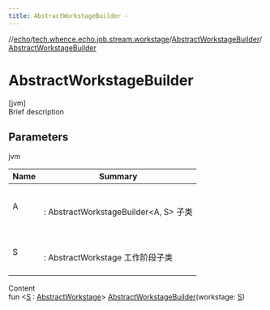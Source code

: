 ```yaml
---
title: AbstractWorkstageBuilder -
---
```

//[echo](../../index.md)/[tech.whence.echo.job.stream.workstage](../index.md)/[AbstractWorkstageBuilder](index.md)/[AbstractWorkstageBuilder](-abstract-workstage-builder.md)



# AbstractWorkstageBuilder  
[jvm]  
Brief description  


## Parameters  
  
jvm  
  
|  Name|  Summary| 
|---|---|
| A| <br><br>: AbstractWorkstageBuilder<A, S> 子类<br><br>
| S| <br><br>: AbstractWorkstage 工作阶段子类<br><br>
  
  
Content  
fun <[S](index.md) : [AbstractWorkstage](../-abstract-workstage/index.md)> [AbstractWorkstageBuilder](-abstract-workstage-builder.md)(workstage: [S](index.md))  




